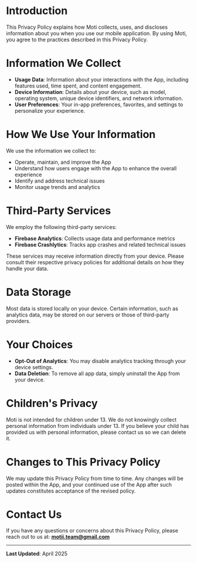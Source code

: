# Introduction
This Privacy Policy explains how Moti collects, uses, and discloses information about you when you use our mobile application. By using Moti, you agree to the practices described in this Privacy Policy.

# Information We Collect
- **Usage Data**: Information about your interactions with the App, including features used, time spent, and content engagement.  
- **Device Information**: Details about your device, such as model, operating system, unique device identifiers, and network information.  
- **User Preferences**: Your in-app preferences, favorites, and settings to personalize your experience.

# How We Use Your Information
We use the information we collect to:

- Operate, maintain, and improve the App  
- Understand how users engage with the App to enhance the overall experience  
- Identify and address technical issues  
- Monitor usage trends and analytics

# Third-Party Services
We employ the following third-party services:

- **Firebase Analytics**: Collects usage data and performance metrics  
- **Firebase Crashlytics**: Tracks app crashes and related technical issues  

These services may receive information directly from your device. Please consult their respective privacy policies for additional details on how they handle your data.

# Data Storage
Most data is stored locally on your device. Certain information, such as analytics data, may be stored on our servers or those of third-party providers.

# Your Choices
- **Opt-Out of Analytics**: You may disable analytics tracking through your device settings.  
- **Data Deletion**: To remove all app data, simply uninstall the App from your device.

# Children's Privacy
Moti is not intended for children under 13. We do not knowingly collect personal information from individuals under 13. If you believe your child has provided us with personal information, please contact us so we can delete it.

# Changes to This Privacy Policy
We may update this Privacy Policy from time to time. Any changes will be posted within the App, and your continued use of the App after such updates constitutes acceptance of the revised policy.

# Contact Us
If you have any questions or concerns about this Privacy Policy, please reach out to us at: **motii.team@gmail.com**

---

**Last Updated**: April 2025
